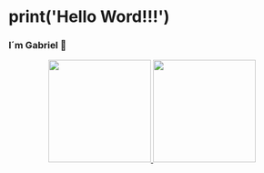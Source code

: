 # print('Hello Word!!!')

### I´m Gabriel 👋

<div align="center">
  <a href="https://github.com/ItaloGbrmaia">
  <img height="180em" src="https://github-readme-stats.vercel.app/api?username=gabrielgcarvalho&show_icons=true&theme=gradient&include_all_commits=true&count_private=true"/>
  <img height="180em" src="https://github-readme-stats.vercel.app/api/top-langs/?username=gabrielgcarvalho&layout=compact&langs_count=7&theme=gradinet"/>
 
</div>
